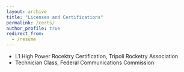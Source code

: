 ```yaml
---
layout: archive
title: "Licenses and Certifications"
permalink: /certs/
author_profile: true
redirect_from:
  - /resume
---
```


* L1 High Power Rocektry Certification, Tripoli Rocketry Association
* Technician Class, Federal Communications Commission